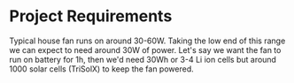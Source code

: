 # Project Requirements

Typical house fan runs on around 30-60W. Taking the low end of this range we can expect to need around 30W of power. Let's say we want the fan to run on battery for 1h, then we'd need 30Wh or 3-4 Li ion cells but around 1000 solar cells (TriSolX) to keep the fan powered. 

